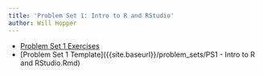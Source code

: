```yaml
---
title: 'Problem Set 1: Intro to R and RStudio'
author: Will Hopper
---
```


* [Problem Set 1 Exercises]({{site.baseurl}}/problem_sets/PS1-Intro-to-R-and-RStudio.html) 
* [Problem Set 1 Template]({{site.baseurl}}/problem_sets/PS1 - Intro to R and RStudio.Rmd) 
